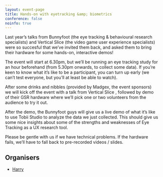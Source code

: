 ```yaml
---
layout: event-page
title: Hands-on with eyetracking &amp; biometrics
conference: false
noinfo: true
---
```


Last year’s talks from Bunnyfoot (the eye tracking & behavioural research specialists) and Vertical Slice (the video game user experience specialists) were so succesful that we’ve invited them back, and asked them to bring their hardware for some hands-on, interactive demos!

The event will start at 6.30pm, but we’ll be running an eye tracking study for an hour beforehand (from 5.30pm onwards, to collect some data). If you’re keen to know what it’s like to be a participant, you can turn up early (we can’t test everyone, but you’ll at least be able to watch).

After some drinks and nibbles (provided by Madgex, the event sponsors) we will kick off the event with a talk from Vertical Slice , followed by demo of their GSR hardware where we’ll pick one or two volunteers from the audience to try it out.

After the demo, the Bunnyfoot guys will give us a live demo of what it’s like to use Tobii Studio to analyze the data we just collected. This should give us some nice insights about some of the strengths and weaknesses of Eye Tracking as a UX research tool.

Please be gentle with us if we have technical problems. If the hardware fails, we’ll have to fall back to pre-recorded videos / slides.

## Organisers

- <a href="http://uxbrighton.org.uk/about/#harry">Harry</a>
